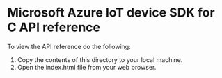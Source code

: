 # Microsoft Azure IoT device SDK for C API reference

To view the API reference do the following:
1. Copy the contents of this directory to your local machine.
2. Open the index.html file from your web browser.
